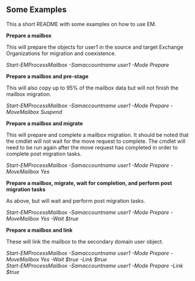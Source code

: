 ## Some Examples

This a short README with some examples on how to use EM.

**Prepare a mailbox**

This will prepare the objects for user1 in the source and target Exchange Organizations for migration and coexistence.

*Start-EMProcessMailbox -Samaccountname user1 -Mode Prepare*

**Prepare a mailbox and pre-stage**

This will also copy up to 95% of the mailbox data but will not finish the mailbox migration.

*Start-EMProcessMailbox -Samaccountname user1 -Mode Prepare -MoveMailbox Suspend*

**Prepare a mailbox and migrate**

This will prepare and complete a mailbox migration. It should be noted that the cmdlet will not wait for the move request to complete. The cmdlet will need to be run again after the move request has completed in order to complete post migration tasks.

*Start-EMProcessMailbox -Samaccountname user1 -Mode Prepare -MoveMailbox Yes*

**Prepare a mailbox, migrate, wait for completion, and perform post migration tasks**

As above, but will wait and perform post migration tasks.

*Start-EMProcessMailbox -Samaccountname user1 -Mode Prepare -MoveMailbox Yes -Wait $true*

**Prepare a mailbox and link**

These will link the mailbox to the secondary domain user object.

*Start-EMProcessMailbox -Samaccountname user1 -Mode Prepare -MoveMailbox Yes -Wait $true -Link $true*  
*Start-EMProcessMailbox -Samaccountname user1 -Mode Prepare -Link $true*  
